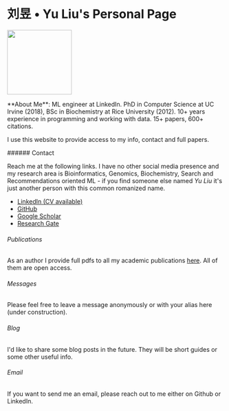 <h1 class="title"> <b>刘昱 • Yu Liu</b>'s Personal Page</h1>


<img src="/img/yuicon.jpg" height=150px width=150px></img>
<article>
**About Me**: ML engineer at LinkedIn. PhD in Computer Science at UC Irvine (2018), BSc in Biochemistry at Rice University (2012). 
10+ years experience in programming and working with data. 15+ papers, 600+ citations.

I use this website to provide access to my info, contact and full papers.
</article>

<article>
###### Contact

Reach me at the following links. I have no other social media presence and my research area is Bioinformatics, Genomics, Biochemistry, Search and Recommendations oriented ML - if you find someone else named *Yu Liu* it's just another person with this common romanized name.

* [LinkedIn (CV available)](https://www.linkedin.com/in/yu-liu-extrainfo/)
* [GitHub](https://github.com/darlliu)
* [Google Scholar](https://scholar.google.com/citations?user=4CDnUJEAAAAJ&hl=en)
* [Research Gate](https://www.researchgate.net/profile/Yu-Liu-17)


###### Publications

As an author I provide full pdfs to all my academic publications [here](/papers). All of them are open access.

###### Messages

Please feel free to leave a message anonymously or with your alias here (under construction).

###### Blog

I'd like to share some blog posts in the future. They will be short guides or some other useful info.

###### Email

If you want to send me an email, please reach out to me either on Github or LinkedIn.
</article>
